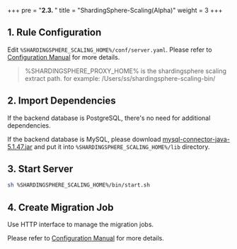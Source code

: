 +++
pre = "<b>2.3. </b>"
title = "ShardingSphere-Scaling(Alpha)"
weight = 3
+++

## 1. Rule Configuration

Edit `%SHARDINGSPHERE_SCALING_HOME%/conf/server.yaml`. Please refer to [Configuration Manual](/en/user-manual/shardingsphere-scaling/usage/) for more details.

> %SHARDINGSPHERE_PROXY_HOME% is the shardingsphere scaling extract path. for example: /Users/ss/shardingsphere-scaling-bin/

## 2. Import Dependencies

If the backend database is PostgreSQL, there's no need for additional dependencies.

If the backend database is MySQL, please download [mysql-connector-java-5.1.47.jar](https://repo1.maven.org/maven2/mysql/mysql-connector-java/5.1.47/mysql-connector-java-5.1.47.jar) and put it into `%SHARDINGSPHERE_SCALING_HOME%/lib` directory.

## 3. Start Server

```bash
sh %SHARDINGSPHERE_SCALING_HOME%/bin/start.sh
```

## 4. Create Migration Job

Use HTTP interface to manage the migration jobs.

Please refer to [Configuration Manual](/en/user-manual/shardingsphere-scaling/usage/) for more details. 
